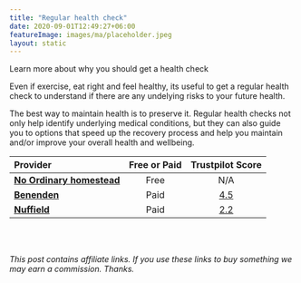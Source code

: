 ```yaml
---
title: "Regular health check"
date: 2020-09-01T12:49:27+06:00
featureImage: images/ma/placeholder.jpeg
layout: static
---
```


Learn more about why you should get a health check

Even if exercise, eat right and feel healthy, its useful to get a regular health check to understand if there are any undelying risks to your future health.

The best way to maintain health is to preserve it. Regular health checks not only help identify underlying medical conditions, but they can also guide you to options that speed up the recovery process and help you maintain and/or improve your overall health and wellbeing.

| Provider      | Free or Paid  |  Trustpilot Score  |
| :-----------          | :--------------:      |  :--------------:         |
| [**No Ordinary homestead**](https://www.noordinaryhomestead.com/importance-of-checking-your-health/) | Free | N/A
| [**Benenden**](https://www.benenden.co.uk/health/health-assessments/) | Paid | [4.5](https://uk.trustpilot.com/review/benenden.co.uk) | 
| [**Nuffield**](https://www.nuffieldhealth.com/health-assessments) | Paid | [2.2](https://uk.trustpilot.com/review/www.nuffieldhealth.com) | 
  

<br/><br/>

*This post contains affiliate links. If you use these links to buy something we may
earn a commission. Thanks.*






